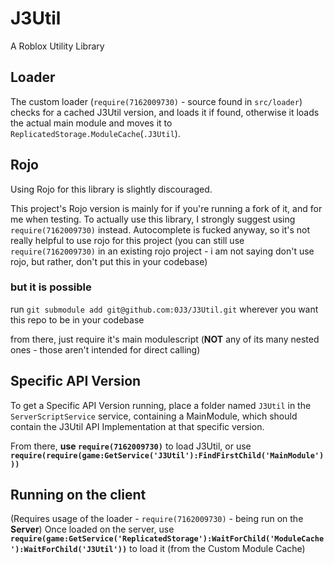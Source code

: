 # J3Util

A Roblox Utility Library

## Loader

The custom loader (`require(7162009730)` - source found in `src/loader`) checks for a cached J3Util version, and loads it if found, otherwise it loads the actual main module and moves it to `ReplicatedStorage.ModuleCache`(`.J3Util`).

## Rojo

Using Rojo for this library is slightly discouraged.

This project's Rojo version is mainly for if you're running a fork of it, and for me when testing.
To actually use this library, I strongly suggest using `require(7162009730)` instead.
Autocomplete is fucked anyway, so it's not really helpful to use rojo for this project (you can still use `require(7162009730)` in an existing rojo project - i am not saying don't use rojo, but rather, don't put this in your codebase)

### but it is possible

run `git submodule add git@github.com:0J3/J3Util.git` wherever you want this repo to be in your codebase

from there, just require it's main modulescript (**NOT** any of its many nested ones - those aren't intended for direct calling)

## Specific API Version

To get a Specific API Version running, place a folder named `J3Util` in the `ServerScriptService` service, containing a MainModule, which should contain the J3Util API Implementation at that specific version.

From there, **use `require(7162009730)`** to load J3Util, or use **`require(require(game:GetService('J3Util'):FindFirstChild('MainModule')))`**

## Running on the client

(Requires usage of the loader - `require(7162009730)` - being run on the **Server**) Once loaded on the server, use **`require(game:GetService('ReplicatedStorage'):WaitForChild('ModuleCache'):WaitForChild('J3Util'))`** to load it (from the Custom Module Cache)
